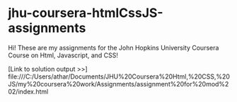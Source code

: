 # jhu-coursera-htmlCssJS-assignments
Hi! These are my assignments for the John Hopkins University Coursera Course on Html, Javascript, and CSS!

[Link to solution output >>] file:///C:/Users/athar/Documents/JHU%20Coursera%20Html,%20CSS,%20JS/my%20coursera%20work/Assignments/assignment%20for%20mod%202/index.html
